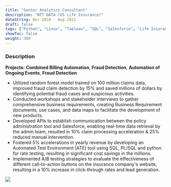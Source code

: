 ```yaml
---
title: "Senior Analytics Consultant"
description: "NTT DATA (US Life Insurance)"
dateString: Dec 2018 - Aug 2021
draft: false
tags: ["Python", "Linux", "Tableau", "SQL", "Salesforce", "Life Insurance", "Automation", "API"]
showToc: false
weight: 300
--- 
```


### Description

**Projects:** **Combined Billing Automation**, **Fraud Detection**, **Automation of Ongoing Events**, **Fraud Detection**

- Utilized random forest model trained on 100 million claims data, improved fraud claim detection by 15% and saved millions of dollars by identifying potential fraud cases and suspicious activities.
- Conducted workshops and stakeholder interviews to gather comprehensive business requirements, creating Business Requirement documents, use cases, and data maps to facilitate the development of new products.
- Developed APIs to establish communication between the policy administration tool and Salesforce, enabling real-time data retrieval by the admin team, resulted in 10% claim processing acceleration & 25% reduced manual intervention.
- Fostered 5% accelerations in yearly revenue by developing an Automated Test Environment (ATE) tool using SQL, PL/SQL and python for rate testing, resulting in significant cost savings in the millions.
- Implemented A/B testing strategies to evaluate the effectiveness of different call-to-action buttons on the insurance company's website, resulting in a 10% increase in click-through rates and lead generation.

![](/experience/NTTDATA/NTT2.jpg#center)

